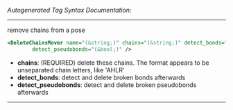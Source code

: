 <!-- THIS IS AN AUTOGENERATED FILE: Don't edit it directly, instead change the schema definition in the code itself. -->

_Autogenerated Tag Syntax Documentation:_

---
remove chains from a pose

```xml
<DeleteChainsMover name="(&string;)" chains="(&string;)" detect_bonds="(&bool;)"
        detect_pseudobonds="(&bool;)" />
```

-   **chains**: (REQUIRED) delete these chains.  The format appears to be unseparated chain letters, like 'AHLR'
-   **detect_bonds**: detect and delete broken bonds afterwards
-   **detect_pseudobonds**: detect and delete broken pseudobonds afterwards

---
